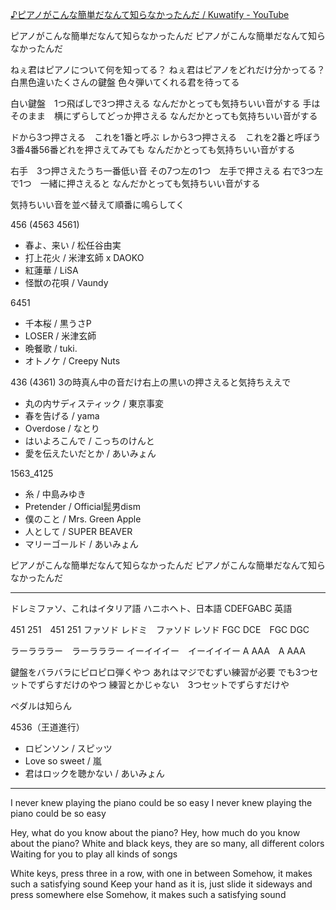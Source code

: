 [♪ピアノがこんな簡単だなんて知らなかったんだ / Kuwatify - YouTube](https://www.youtube.com/watch?v=u1xRlTdFUe4)

ピアノがこんな簡単だなんて知らなかったんだ
ピアノがこんな簡単だなんて知らなかったんだ

ねぇ君はピアノについて何を知ってる？
ねぇ君はピアノをどれだけ分かってる？
白黒色違いたくさんの鍵盤
色々弾いてくれる君を待ってる

白い鍵盤　1つ飛ばしで3つ押さえる
なんだかとっても気持ちいい音がする
手はそのまま　横にずらしてどっか押さえる
なんだかとっても気持ちいい音がする

ドから3つ押さえる　これを1番と呼ぶ
レから3つ押さえる　これを2番と呼ぼう
3番4番56番どれを押さえてみても
なんだかとっても気持ちいい音がする

右手　3つ押さえたうち一番低い音
その7つ左の1つ　左手で押さえる
右で3つ左で1つ　一緒に押さえると
なんだかとっても気持ちいい音がする

気持ちいい音を並べ替えて順番に鳴らしてく

456 (4563 4561)
- 春よ、来い / 松任谷由実
- 打上花火 / 米津玄師 x DAOKO
- 紅蓮華 / LiSA
- 怪獣の花唄 / Vaundy

6451
- 千本桜 / 黒うさP
- LOSER / 米津玄師
- 晩餐歌 / tuki.
- オトノケ / Creepy Nuts

436 (4361)
3の時真ん中の音だけ右上の黒いの押さえると気持ちええで
- 丸の内サディスティック / 東京事変
- 春を告げる / yama
- Overdose / なとり
- はいよろこんで / こっちのけんと
- 愛を伝えたいだとか / あいみょん

1563_4125
- 糸 / 中島みゆき
- Pretender / Official髭男dism
- 僕のこと / Mrs. Green Apple
- 人として / SUPER BEAVER
- マリーゴールド / あいみょん

ピアノがこんな簡単だなんて知らなかったんだ
ピアノがこんな簡単だなんて知らなかったんだ

---

ドレミファソ、これはイタリア語
ハニホヘト、日本語
CDEFGABC 英語

451 251　451 251
ファソド レドミ　ファソド レソド
FGC DCE　FGC DGC

ラーラララー　ラーラララー
イーイイイー　イーイイイー
A AAA　A AAA


鍵盤をバラバラにピロピロ弾くやつ
あれはマジでむずい練習が必要
でも3つセットでずらすだけのやつ
練習とかじゃない　3つセットでずらすだけや

ペダルは知らん

4536（王道進行）
- ロビンソン / スピッツ
- Love so sweet / 嵐
- 君はロックを聴かない / あいみょん

---

I never knew playing the piano could be so easy
I never knew playing the piano could be so easy

Hey, what do you know about the piano?
Hey, how much do you know about the piano?
White and black keys, they are so many, all different colors
Waiting for you to play all kinds of songs

White keys, press three in a row, with one in between
Somehow, it makes such a satisfying sound
Keep your hand as it is, just slide it sideways and press somewhere else
Somehow, it makes such a satisfying sound
